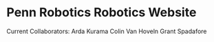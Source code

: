 # Penn Robotics Robotics Website

Current Collaborators:
Arda Kurama
Colin Van Hoveln
Grant Spadafore
